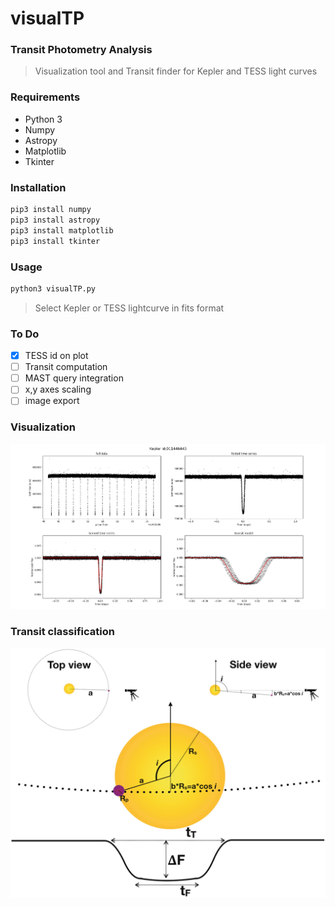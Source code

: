# visualTP
### Transit Photometry Analysis
> Visualization tool and Transit finder for Kepler and TESS light curves

### Requirements
  * Python 3
  * Numpy
  * Astropy
  * Matplotlib
  * Tkinter
  
### Installation

```python
pip3 install numpy
pip3 install astropy
pip3 install matplotlib
pip3 install tkinter
```

### Usage
```python
python3 visualTP.py
```
> Select Kepler or TESS lightcurve in fits format

### To Do
- [x] TESS id on plot
- [ ] Transit computation
- [ ] MAST query integration
- [ ] x,y axes scaling
- [ ] image export

### Visualization

![transit](/media/visualTP.png) 

### Transit classification

![transit](/media/classification.png) 

